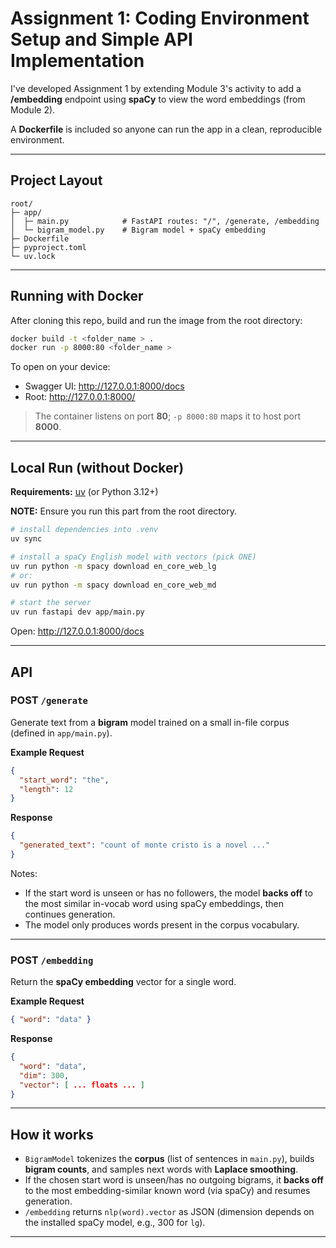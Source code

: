 # Assignment 1: Coding Environment Setup and Simple API Implementation

I've developed Assignment 1 by extending Module 3's activity to add a **/embedding** endpoint using **spaCy** to view the word embeddings (from Module 2). 

A **Dockerfile** is included so anyone can run the app in a clean, reproducible environment.

---

## Project Layout

```
root/
├─ app/
│  ├─ main.py            # FastAPI routes: "/", /generate, /embedding
│  └─ bigram_model.py    # Bigram model + spaCy embedding 
├─ Dockerfile
├─ pyproject.toml
└─ uv.lock
```

---

## Running with Docker

After cloning this repo, build and run the image from the root directory:

```bash
docker build -t <folder_name > .
docker run -p 8000:80 <folder_name >
```

To open on your device:
- Swagger UI: http://127.0.0.1:8000/docs
- Root:       http://127.0.0.1:8000/

> The container listens on port **80**; `-p 8000:80` maps it to host port **8000**.

---

## Local Run (without Docker)

**Requirements:** [uv](https://github.com/astral-sh/uv) (or Python 3.12+)

**NOTE:** Ensure you run this part from the root directory.

```bash
# install dependencies into .venv
uv sync

# install a spaCy English model with vectors (pick ONE)
uv run python -m spacy download en_core_web_lg
# or:
uv run python -m spacy download en_core_web_md

# start the server
uv run fastapi dev app/main.py
```

Open: http://127.0.0.1:8000/docs

---

## API

### POST `/generate`
Generate text from a **bigram** model trained on a small in-file corpus (defined in `app/main.py`).

**Example Request**
```json
{
  "start_word": "the",
  "length": 12
}
```

**Response**
```json
{
  "generated_text": "count of monte cristo is a novel ..."
}
```

Notes:
- If the start word is unseen or has no followers, the model **backs off** to the most similar in-vocab word using spaCy embeddings, then continues generation.
- The model only produces words present in the corpus vocabulary.

---

### POST `/embedding`
Return the **spaCy embedding** vector for a single word.

**Example Request**
```json
{ "word": "data" }
```

**Response**
```json
{
  "word": "data",
  "dim": 300,
  "vector": [ ... floats ... ]
}
```

---

## How it works

- `BigramModel` tokenizes the **corpus** (list of sentences in `main.py`), builds **bigram counts**, and samples next words with **Laplace smoothing**.
- If the chosen start word is unseen/has no outgoing bigrams, it **backs off** to the most embedding-similar known word (via spaCy) and resumes generation.
- `/embedding` returns `nlp(word).vector` as JSON (dimension depends on the installed spaCy model, e.g., 300 for `lg`).
---
